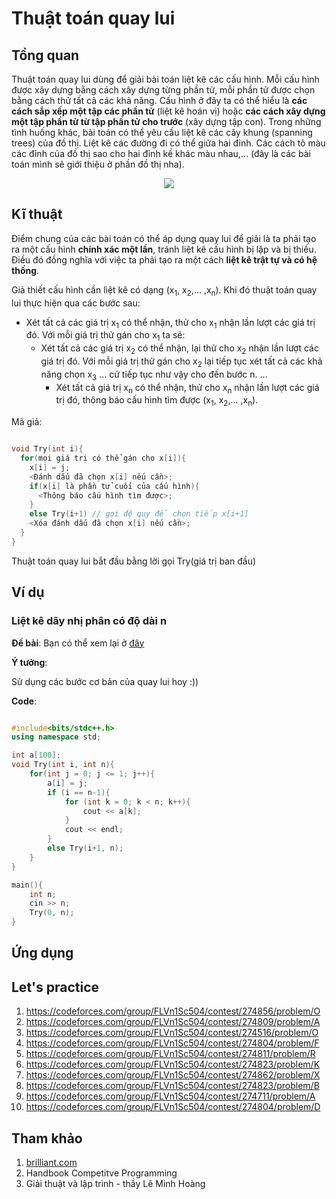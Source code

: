 # Thuật toán quay lui

## Tổng quan

Thuật toán quay lui dùng để giải bài toán liệt kê các cấu hình. Mỗi cấu hình được xây dựng bằng cách xây dựng từng phần tử, mỗi phần tử được chọn bằng cách thử tất cả các khả năng. Cấu hình ở đây ta có thể hiểu là **các cách sắp xếp một tập các phần tử** (liệt kê hoán vị) hoặc **các cách xây dựng một tập phần tử từ tập phần tử cho trước** (xây dựng tập con). Trong những tình huống khác, bài toán có thể yêu cầu liệt kê các cây khung (spanning trees) của đồ thị. Liệt kê các đường đi có thể giữa hai đỉnh. Các cách tô màu các đỉnh của đồ thị sao cho hai đỉnh kề khác màu nhau,... (đây là các bài toán mình sẽ giới thiệu ở phần đồ thị nha).

<p align = "center"><img src = "https://ds055uzetaobb.cloudfront.net/brioche/uploads/jcGB2lJnfX-cubic_sudoku_portal1.png?width=1200"></p>

## Kĩ thuật

Điểm chung của các bài toán có thể áp dụng quay lui để giải là ta phải tạo ra một cấu hình **chính xác một lần**, tránh liệt kê cấu hình bị lặp và bị thiếu. Điều đó đồng nghĩa với việc ta phải tạo ra một cách **liệt kê trật tự và có hệ thống**. 

Giả thiết cấu hình cần liệt kê có dạng (x<sub>1</sub>, x<sub>2</sub>,... ,x<sub>n</sub>). Khi đó thuật toán quay lui thực hiện qua các bước sau: 
* Xét tất cả các giá trị x<sub>1</sub> có thể nhận, thử cho x<sub>1</sub> nhận lần lượt các giá trị đó. Với mỗi giá trị thử gán cho x<sub>1</sub> ta sẽ:
  * Xét tất cả các giá trị x<sub>2</sub> có thể nhận, lại thử cho x<sub>2</sub> nhận lần lượt các giá trị đó. Với mỗi giá trị thử gán cho x<sub>2</sub> lại tiếp tục xét tất cả các khả năng chọn x<sub>3</sub> ... cứ tiếp tục như vậy cho đến bước n.
  ...
    * Xét tất cả giá trị x<sub>n</sub> có thể nhận, thử cho x<sub>n</sub> nhận lần lượt các giá trị đó, thông báo cấu hình tìm được (x<sub>1</sub>, x<sub>2</sub>,... ,x<sub>n</sub>).
    
Mã giả:

```C++

void Try(int i){
  for(mọi giá trị có thể gán cho x[i]){
    x[i] = j;
    <Đánh dấu đã chọn x[i] nếu cần>;
    if(x[i] là phần tử cuối của cấu hình){
      <Thông báo cấu hình tìm được>;
    }
    else Try(i+1) // gọi đệ quy để chọn tiếp x[i+1]
    <Xóa đánh dấu đã chọn x[i] nếu cần>;
  }
}

```
Thuật toán quay lui bắt đầu bằng lời gọi Try(giá trị ban đầu)

## Ví dụ

### Liệt kê dãy nhị phân có độ dài n

**Đề bài**: Bạn có thể xem lại ở [đây](https://github.com/hieptran1812/Algorithm-for-ITPTIT/blob/master/Complete%20Search/Generation%20method.md)

**Ý tưởng**:

Sử dụng các bước cơ bản của quay lui hoy :))


**Code**:

```C++

#include<bits/stdc++.h>
using namespace std;

int a[100];
void Try(int i, int n){
	for(int j = 0; j <= 1; j++){
		a[i] = j;
		if (i == n-1){
			for (int k = 0; k < n; k++){
				cout << a[k];
			}
			cout << endl;
		}
		else Try(i+1, n);
	}
}

main(){
	int n;
	cin >> n;
	Try(0, n);
}

```

## Ứng dụng



## Let's practice
1. https://codeforces.com/group/FLVn1Sc504/contest/274856/problem/O
2. https://codeforces.com/group/FLVn1Sc504/contest/274809/problem/A
3. https://codeforces.com/group/FLVn1Sc504/contest/274516/problem/O
4. https://codeforces.com/group/FLVn1Sc504/contest/274804/problem/F
5. https://codeforces.com/group/FLVn1Sc504/contest/274811/problem/R
6. https://codeforces.com/group/FLVn1Sc504/contest/274823/problem/K
7. https://codeforces.com/group/FLVn1Sc504/contest/274862/problem/X
8. https://codeforces.com/group/FLVn1Sc504/contest/274823/problem/B
9. https://codeforces.com/group/FLVn1Sc504/contest/274711/problem/A
10. https://codeforces.com/group/FLVn1Sc504/contest/274804/problem/D

## Tham khảo
1. [brilliant.com](https://brilliant.org/wiki/recursive-backtracking/)
2. Handbook Competitve Programming
3. Giải thuật và lập trình - thầy Lê Minh Hoàng
